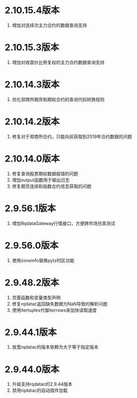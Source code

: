# 2.10.15.4版本
1. 增加对连续次主力合约的数据查询支持

# 2.10.15.3版本
1. 增加对收盘价比例复权的主力合约数据查询支持

# 2.10.14.3版本
1. 优化郑商所期货和期权合约的查询代码转换规则

# 2.10.14.2版本
1. 修复对于郑商所合约，只能向前获取到2019年合约数据的问题

# 2.10.14.0版本
1. 修复查询股票期权数据报错的问题
2. 增加output函数用于输出日志
3. 修复期货连续和指数合约信息获取的问题

# 2.9.56.1版本
1. 增加RqdataGateway行情接口，方便跨市场仿真测试

# 2.9.56.0版本
1. 使用zoneinfo替换pytz时区功能

# 2.9.48.2版本
1. 完善函数和变量类型声明
2. 修复rqdatac返回缺失数据为NaN导致的解析问题
3. 使用itertuples代替iterrows来加快读取速度

# 2.9.44.1版本
1. 放宽rqdatac的版本依赖为大于等于指定版本

# 2.9.44.0版本

1. 升级支持rqdatac的2.9.44版本
2. 禁用rqdatac的自动插件加载